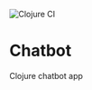 ![Clojure CI](https://github.com/adzai/chatbot/workflows/Clojure%20CI/badge.svg?branch=main)
# Chatbot

Clojure chatbot app
